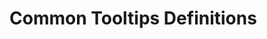 # Common Tooltips Definitions

<!-- Define your terms and definitions here using the format: -->
<!-- [^term]: definition text -->

[^Campaign]: A collection of Sessions played by the same (or generally the same) group of players.
[^Character]: A character within the Setting (generally an NPC).  Characters can represent anything from a minor enemy to a shopkeeper to a god.  They belong to a Species.
[^Characters]: A character within the Setting (generally an NPC).  Characters can represent anything from a minor enemy to a shopkeeper to a god.  They belong to a Species.
[^Entry]: A Character, Location, or Organization in your Setting.
[^Entries]: Characters, Locations, and Organizations in your Setting.
[^Fantastic Locations]: Per the Lazy DM, these are the backdrops to the Vignettes.  We connect them directly to Locations from Session for easy resuse and connection to Foundry scenes.
[^Location]: A location within the Setting.  Locations represent a place in the Setting and can describe anything from a room in a dungeon to a nation to a different plane of existence.  They have a hierarchichal structure.
[^Locations]: A location within the Setting.  Locations represent a place in the Setting and can describe anything from a room in a dungeon to a nation to a different plane of existence.  They have a hierarchichal structure.
[^Lore]: Called "Secrets and Clues" by The Lazy DM, short bits of lore that you may give out to the players over the course of a session.
[^Magic items]: Per The Lazy DM, special loot you may consider giving the players during the session. We connect them to Foundry Items to make it easy to drop onto the scene or character sheet.
[^Relevant Monsters]: Per The Lazy DM, the enemies that the players may face in that session.  Separated from Vignettes because you aren't assuming ahead of time where they will come in. We connect them to Foundry actors to make easy to get relevant details and add to a scene.
[^NPC]: Called "Important NPCs" by The Lazy DM, an NPC that the players may encounter in a session.  We connect them directly to Characters in the Setting.
[^NPCs]: Called "Important NPCs" by The Lazy DM, the NPCs that the players may encounter in a session.  We connect them directly to Characters in the Setting.
[^Organization]: An organization within the Setting.  Organizations represent a group of characters and can describe anything from a clan to a guild to a religion. They have a hierarchichal structure.
[^Organizations]: An organization within the Setting.  Organizations represent a group of characters and can describe anything from a clan to a guild to a religion. They have a hierarchichal structure.
[^Play mode]: Indicated by the Prep/Play toggle in the title bar, this is the mode where you're actively running a session with your players.  It enables a variety of special functionality.
[^Prep mode]: Indicated by the Prep/Play toggle in the title bar, this is the default mode where you're typically building out your Setting and preparing for the next Session.
[^Session]: A single play session. When running in "Play Mode", the most recent Session is enabled with additional functionality that you can use during your play session.
[^Setting]: The fictional setting where your Campaigns take place (i.e. the equivalent of The Forgotten Realms, Eberron, etc.).
[^Setting Directory]: The top section of the Directory Sidebar, where you can see all of the Entries in each Setting.
[^Species]: The species or race of a Character.  They are defined in the module's settings and are used to facilitate search and AI character description/image creation.
[^Strong start]: Per The Lazy DM, a situation that immediately immerses players in the action and world of the game, pulling them out of their real-world distractions.
[^Topic]: A category that organizes related Entries. There are three Topics: Characters, Locations, and Organizations.
[^Type]: A user-defined categorization of Entries to assist in finding Entries within a Topic. For example, Characters might have Types such as NPC, PC, Monster, etc.; Locations could have Types such as City, Town, Dungeon, Ruin, etc.  They can be shown in the Setting tree, and are used to facilitate search and AI character description/image creation.
[^Vignette]: Called "Scenes" by The Lazy DM, a potential element that can be used to build a session. They are not necessarily a fixed, linear script but rather a collection of ideas, encounters, or plot points that can be woven together depending on player actions and the flow of the game.
[^Vignettes]: Called "Scenes" by The Lazy DM, potential elements that can be used to build a session. They are not necessarily a fixed, linear script but rather a collection of ideas, encounters, or plot points that can be woven together depending on player actions and the flow of the game.
